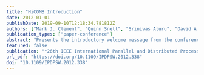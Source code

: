 ```yaml
---
title: "HiCOMB Introduction"
date: 2012-01-01
publishDate: 2019-09-10T12:18:34.781812Z
authors: ["Mark J. Clement", "Quinn Snell", "Srinivas Aluru", "David A. Bader"]
publication_types: ["paper-conference"]
abstract: "Presents the introductory welcome message from the conference proceedings."
featured: false
publication: "*26th IEEE International Parallel and Distributed Processing Symposium Workshops & PhD Forum, IPDPS 2012, Shanghai, China, May 21-25, 2012*"
url_pdf: "https://doi.org/10.1109/IPDPSW.2012.338"
doi: "10.1109/IPDPSW.2012.338"
---
```


